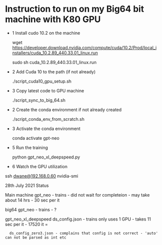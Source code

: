 

# Instruction to run on my Big64 bit machine with K80 GPU



- 1 Install cudo 10.2 on the machine

  wget https://developer.download.nvidia.com/compute/cuda/10.2/Prod/local_installers/cuda_10.2.89_440.33.01_linux.run

  sudo sh cuda_10.2.89_440.33.01_linux.run

- 2 Add Cuda 10 to the path (if not already)

  ./script_cuda10_gpu_setup.sh
  
- 3 Copy latest code to GPU machine
  
  ./script_sync_to_big_64.sh

- 2 Create the conda environment if not already created

  ./script_conda_env_from_scratch.sh

- 3 Activate the conda environment 

   conda activate gpt-neo


- 5 Run the training

  python gpt_neo_xl_deepspeed.py


- 6 Watch the GPU utilization

ssh dwane@192.168.0.60
nvidia-smi



28th July 2021 Status

Main machine
   gpt_neo - trains - did not wait for completeion - may take about 14 hrs  - 30 sec per it

big64
  gpt_neo - trains - ? 

  gpt_neo_xl_deepspeed 
      ds_config.json - trains only uses 1 GPU - takes 11 sec per it - 17520 it =  

      ds_config_zero3.json - complains that config is not correct - 'auto' can not be parsed as int etc


      
            
    